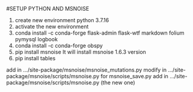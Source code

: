 #SETUP PYTHON AND MSNOISE
1) create new environment python 3.7.16
2) activate the new environment 
3) conda install -c conda-forge flask-admin flask-wtf markdown folium pymysql logbook
4) conda install -c conda-forge obspy
5) pip install msnoise
It will install msnoise 1.6.3 version
6) pip install tables

add in .../site-package/msnoise/msnoise_mutations.py
modify in .../site-package/msnoise/scripts/msnoise.py for msnoise_save.py
add in .../site-package/msnoise/scripts/msnoise.py (the new one)
